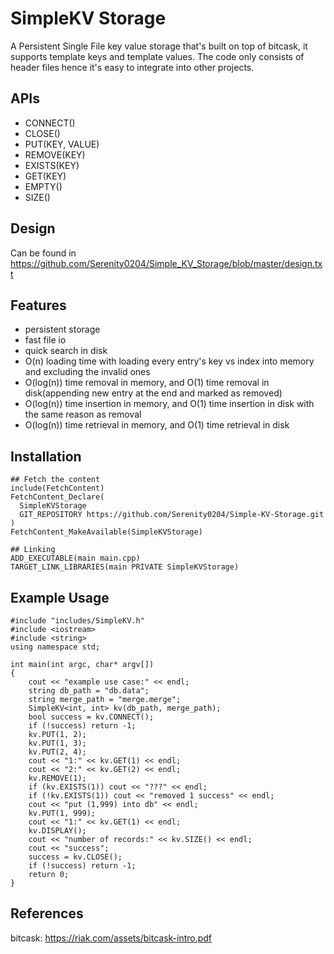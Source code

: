 # SimpleKV Storage

A Persistent Single File key value storage that's built on top of bitcask, it supports template keys and template values.
The code only consists of header files hence it's easy to integrate into other projects.

## APIs

- CONNECT()
- CLOSE()
- PUT(KEY, VALUE)
- REMOVE(KEY)
- EXISTS(KEY)
- GET(KEY)
- EMPTY()
- SIZE()

## Design

Can be found in https://github.com/Serenity0204/Simple_KV_Storage/blob/master/design.txt

## Features

- persistent storage
- fast file io
- quick search in disk
- O(n) loading time with loading every entry's key vs index into memory and excluding the invalid ones
- O(log(n)) time removal in memory, and O(1) time removal in disk(appending new entry at the end and marked as removed)
- O(log(n)) time insertion in memory, and O(1) time insertion in disk with the same reason as removal
- O(log(n)) time retrieval in memory, and O(1) time retrieval in disk


## Installation
```
## Fetch the content
include(FetchContent)
FetchContent_Declare(
  SimpleKVStorage
  GIT_REPOSITORY https://github.com/Serenity0204/Simple-KV-Storage.git
)
FetchContent_MakeAvailable(SimpleKVStorage)

## Linking
ADD_EXECUTABLE(main main.cpp)
TARGET_LINK_LIBRARIES(main PRIVATE SimpleKVStorage)
```


## Example Usage

```
#include "includes/SimpleKV.h"
#include <iostream>
#include <string>
using namespace std;

int main(int argc, char* argv[])
{
    cout << "example use case:" << endl;
    string db_path = "db.data";
    string merge_path = "merge.merge";
    SimpleKV<int, int> kv(db_path, merge_path);
    bool success = kv.CONNECT();
    if (!success) return -1;
    kv.PUT(1, 2);
    kv.PUT(1, 3);
    kv.PUT(2, 4);
    cout << "1:" << kv.GET(1) << endl;
    cout << "2:" << kv.GET(2) << endl;
    kv.REMOVE(1);
    if (kv.EXISTS(1)) cout << "???" << endl;
    if (!kv.EXISTS(1)) cout << "removed 1 success" << endl;
    cout << "put (1,999) into db" << endl;
    kv.PUT(1, 999);
    cout << "1:" << kv.GET(1) << endl;
    kv.DISPLAY();
    cout << "number of records:" << kv.SIZE() << endl;
    cout << "success";
    success = kv.CLOSE();
    if (!success) return -1;
    return 0;
}
```

## References

bitcask: https://riak.com/assets/bitcask-intro.pdf